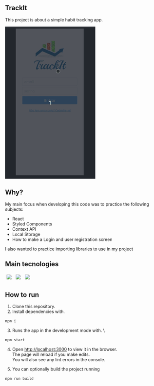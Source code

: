 ## TrackIt

This project is about a simple habit tracking app.

<img src="src/assets/Gif.gif" style="height: 500px"/>

## Why?

My main focus when developing this code was to practice the following subjects:

- React
- Styled Components
- Context API
- Local Storage
- How to make a Login and user registration screen

I also wanted to practice importing libraries to use in my project

## Main tecnologies

<p>
  <img style='margin: 5px;' src='https://img.shields.io/badge/React-20232A?style=for-the-badge&logo=react&logoColor=61DAFB'>
  <img style='margin: 5px;' src='https://img.shields.io/badge/React_Router-CA4245?style=for-the-badge&logo=react-router&logoColor=white'>
  <img style='margin: 5px;' src='https://img.shields.io/badge/styled--components-DB7093?style=for-the-badge&logo=styled-components&logoColor=white'>
</p>

## How to run

1. Clone this repository.
2. Install dependencies with.

```bash
npm i
```

3. Runs the app in the development mode with.
   \

```bash
npm start
```

4. Open [http://localhost:3000](http://localhost:3000) to view it in the browser.
   \
   The page will reload if you make edits.
   \
   You will also see any lint errors in the console.

5. You can optionally build the project running

```bash
npm run build
```
